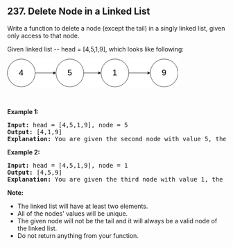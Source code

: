 ## 237. Delete Node in a Linked List

Write a function to delete a node (except the tail) in a singly linked list, given only access to that node.

Given linked list -- head = [4,5,1,9], which looks like following:

![image](../../assets/237.png)

<br/>

**Example 1:**
<pre>
<b>Input:</b> head = [4,5,1,9], node = 5
<b>Output:</b> [4,1,9]
<b>Explanation:</b> You are given the second node with value 5, the linked list should become 4 -> 1 -> 9 after calling your function.
</pre>

**Example 2:**
<pre>
<b>Input:</b> head = [4,5,1,9], node = 1
<b>Output:</b> [4,5,9]
<b>Explanation:</b> You are given the third node with value 1, the linked list should become 4 -> 5 -> 9 after calling your function.
</pre>

**Note:**

- The linked list will have at least two elements.
- All of the nodes' values will be unique.
- The given node will not be the tail and it will always be a valid node of the linked list.
- Do not return anything from your function.

